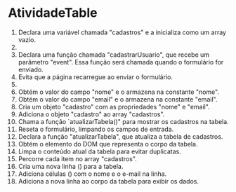 # AtividadeTable
1. Declara uma variável chamada "cadastros" e a inicializa como um array vazio.
2.
3. Declara uma função chamada "cadastrarUsuario", que recebe um parâmetro "event". Essa função será chamada quando o formulário for enviado.
4. Evita que a página recarregue ao enviar o formulário.
5. 
6. Obtém o valor do campo "nome" e o armazena na constante "nome".
7. Obtém o valor do campo "email" e o armazena na constante "email".
8. Cria um objeto "cadastro" com as propriedades "nome" e "email".
9. Adiciona o objeto "cadastro" ao array "cadastros".
10. Chama a função `atualizarTabela()" para mostrar os cadastros na tabela.
11. Reseta o formulário, limpando os campos de entrada.
12. Declara a função "atualizarTabela", que atualiza a tabela de cadastros.
13. Obtém o elemento do DOM que representa o corpo da tabela.
14. Limpa o conteúdo atual da tabela para evitar duplicatas.
15. Percorre cada item no array "cadastros".
16. Cria uma nova linha (<tr>) para a tabela.
17. Adiciona células (<td>) com o nome e o e-mail na linha.
18. Adiciona a nova linha ao corpo da tabela para exibir os dados.
